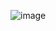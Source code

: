 ![image](https://github.com/TUK-CE-capstone-2023-IMS/Joint-Estimation-Model/assets/31766420/483ba3d4-7a2c-42d4-88ea-e09e044ac570)
